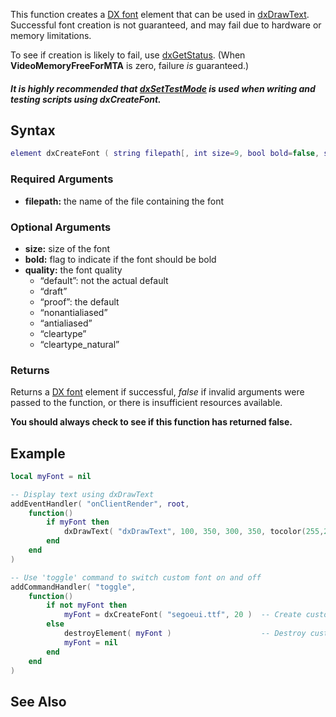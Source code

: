 This function creates a [DX font](/docs/dx_font.md "wikilink") element that can be used in [dxDrawText](/docs/dxdrawtext.md "wikilink"). Successful font creation is not guaranteed, and may fail due to hardware or memory limitations.

To see if creation is likely to fail, use [dxGetStatus](/docs/dxgetstatus.md "wikilink"). (When **VideoMemoryFreeForMTA** is zero, failure *is* guaranteed.)

##### It is highly recommended that [dxSetTestMode](/docs/dxsettestmode.md "wikilink") is used when writing and testing scripts using dxCreateFont.

Syntax
------

``` lua
element dxCreateFont ( string filepath[, int size=9, bool bold=false, string quality="proof" ] )
```

### Required Arguments

-   **filepath:** the name of the file containing the font

### Optional Arguments

-   **size:** size of the font
-   **bold:** flag to indicate if the font should be bold
-   **quality:** the font quality
    -   “default”: not the actual default
    -   “draft”
    -   “proof”: the default
    -   “nonantialiased”
    -   “antialiased”
    -   “cleartype”
    -   “cleartype\_natural”

### Returns

Returns a [DX font](/docs/dx_font.md "wikilink") element if successful, *false* if invalid arguments were passed to the function, or there is insufficient resources available.

**You should always check to see if this function has returned false.**

Example
-------

``` lua
local myFont = nil

-- Display text using dxDrawText
addEventHandler( "onClientRender", root,
    function()
        if myFont then
            dxDrawText( "dxDrawText", 100, 350, 300, 350, tocolor(255,255,0), 1, myFont )
        end
    end
)

-- Use 'toggle' command to switch custom font on and off
addCommandHandler( "toggle",
    function()
        if not myFont then
            myFont = dxCreateFont( "segoeui.ttf", 20 )  -- Create custom font
        else        
            destroyElement( myFont )                    -- Destroy custom font
            myFont = nil
        end
    end
)
```

See Also
--------
